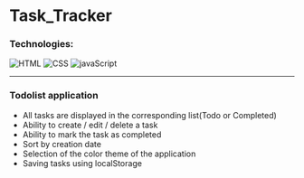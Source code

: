 # Task_Tracker

### Technologies:
![HTML](https://img.shields.io/badge/HTML-blue?style=for-the-badge&logo=html5&logoColor=white)
![CSS](https://img.shields.io/badge/CSS-orange?&style=for-the-badge&logo=css3&logoColor=white)
![javaScript](https://img.shields.io/badge/-javaScript-990033?style=for-the-badge&logo=javaScript)

***
### Todolist application

+ All tasks are displayed in the corresponding list(Todo or Completed)
+ Ability to create / edit / delete a task
+ Ability to mark the task as completed
+ Sort by creation date
+ Selection of the color theme of the application
+ Saving tasks using localStorage


